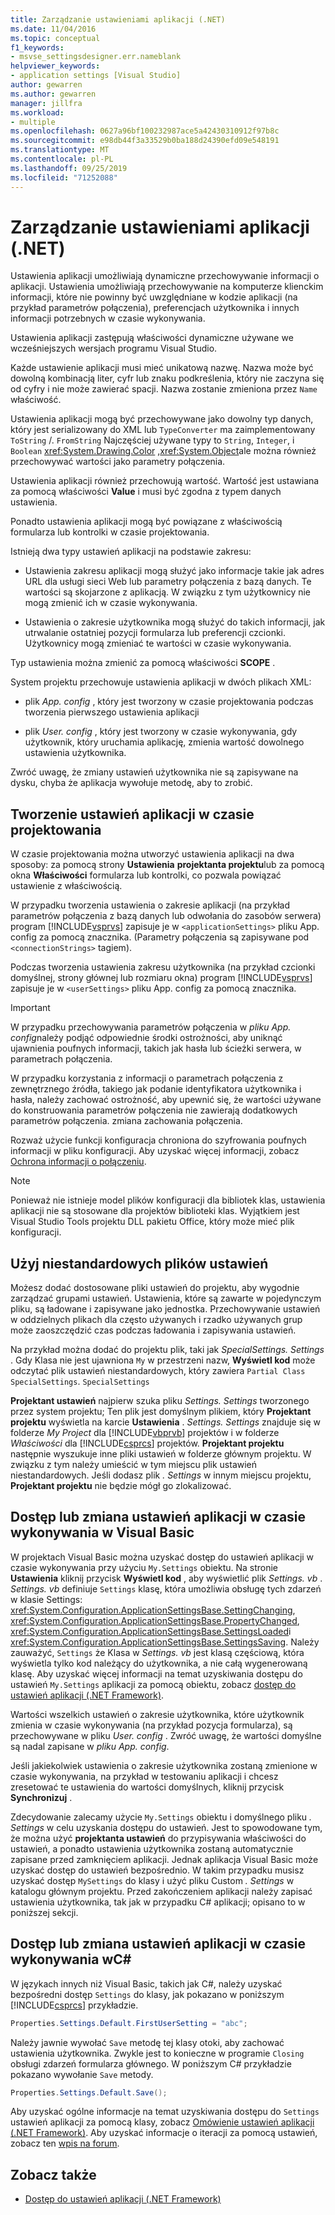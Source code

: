 ```yaml
---
title: Zarządzanie ustawieniami aplikacji (.NET)
ms.date: 11/04/2016
ms.topic: conceptual
f1_keywords:
- msvse_settingsdesigner.err.nameblank
helpviewer_keywords:
- application settings [Visual Studio]
author: gewarren
ms.author: gewarren
manager: jillfra
ms.workload:
- multiple
ms.openlocfilehash: 0627a96bf100232987ace5a42430310912f97b8c
ms.sourcegitcommit: e98db44f3a33529b0ba188d24390efd09e548191
ms.translationtype: MT
ms.contentlocale: pl-PL
ms.lasthandoff: 09/25/2019
ms.locfileid: "71252088"
---
```

# <a name="manage-application-settings-net"></a>Zarządzanie ustawieniami aplikacji (.NET)

Ustawienia aplikacji umożliwiają dynamiczne przechowywanie informacji o aplikacji. Ustawienia umożliwiają przechowywanie na komputerze klienckim informacji, które nie powinny być uwzględniane w kodzie aplikacji (na przykład parametrów połączenia), preferencjach użytkownika i innych informacji potrzebnych w czasie wykonywania.

Ustawienia aplikacji zastępują właściwości dynamiczne używane we wcześniejszych wersjach programu Visual Studio.

Każde ustawienie aplikacji musi mieć unikatową nazwę. Nazwa może być dowolną kombinacją liter, cyfr lub znaku podkreślenia, który nie zaczyna się od cyfry i nie może zawierać spacji. Nazwa zostanie zmieniona przez `Name` właściwość.

Ustawienia aplikacji mogą być przechowywane jako dowolny typ danych, który jest serializowany do XML lub `TypeConverter` ma zaimplementowany `ToString` /. `FromString` Najczęściej używane typy to `String`, `Integer`, i `Boolean` <xref:System.Drawing.Color> ,<xref:System.Object>ale można również przechowywać wartości jako parametry połączenia.

Ustawienia aplikacji również przechowują wartość. Wartość jest ustawiana za pomocą właściwości **Value** i musi być zgodna z typem danych ustawienia.

Ponadto ustawienia aplikacji mogą być powiązane z właściwością formularza lub kontrolki w czasie projektowania.

Istnieją dwa typy ustawień aplikacji na podstawie zakresu:

- Ustawienia zakresu aplikacji mogą służyć jako informacje takie jak adres URL dla usługi sieci Web lub parametry połączenia z bazą danych. Te wartości są skojarzone z aplikacją. W związku z tym użytkownicy nie mogą zmienić ich w czasie wykonywania.

- Ustawienia o zakresie użytkownika mogą służyć do takich informacji, jak utrwalanie ostatniej pozycji formularza lub preferencji czcionki. Użytkownicy mogą zmieniać te wartości w czasie wykonywania.

Typ ustawienia można zmienić za pomocą właściwości **SCOPE** .

System projektu przechowuje ustawienia aplikacji w dwóch plikach XML:

- plik *App. config* , który jest tworzony w czasie projektowania podczas tworzenia pierwszego ustawienia aplikacji

- plik *User. config* , który jest tworzony w czasie wykonywania, gdy użytkownik, który uruchamia aplikację, zmienia wartość dowolnego ustawienia użytkownika.

Zwróć uwagę, że zmiany ustawień użytkownika nie są zapisywane na dysku, chyba że aplikacja wywołuje metodę, aby to zrobić.

## <a name="create-application-settings-at-design-time"></a>Tworzenie ustawień aplikacji w czasie projektowania

W czasie projektowania można utworzyć ustawienia aplikacji na dwa sposoby: za pomocą strony **Ustawienia** **projektanta projektu**lub za pomocą okna **Właściwości** formularza lub kontrolki, co pozwala powiązać ustawienie z właściwością.

W przypadku tworzenia ustawienia o zakresie aplikacji (na przykład parametrów połączenia z bazą danych lub odwołania do zasobów serwera) program [!INCLUDE[vsprvs](../code-quality/includes/vsprvs_md.md)] zapisuje je w `<applicationSettings>` pliku App. config za pomocą znacznika. (Parametry połączenia są zapisywane pod `<connectionStrings>` tagiem).

Podczas tworzenia ustawienia zakresu użytkownika (na przykład czcionki domyślnej, strony głównej lub rozmiaru okna) program [!INCLUDE[vsprvs](../code-quality/includes/vsprvs_md.md)] zapisuje je w `<userSettings>` pliku App. config za pomocą znacznika.

> [!IMPORTANT]
> W przypadku przechowywania parametrów połączenia w *pliku App. config*należy podjąć odpowiednie środki ostrożności, aby uniknąć ujawnienia poufnych informacji, takich jak hasła lub ścieżki serwera, w parametrach połączenia.
>
> W przypadku korzystania z informacji o parametrach połączenia z zewnętrznego źródła, takiego jak podanie identyfikatora użytkownika i hasła, należy zachować ostrożność, aby upewnić się, że wartości używane do konstruowania parametrów połączenia nie zawierają dodatkowych parametrów połączenia. zmiana zachowania połączenia.
>
> Rozważ użycie funkcji konfiguracja chroniona do szyfrowania poufnych informacji w pliku konfiguracji. Aby uzyskać więcej informacji, zobacz [Ochrona informacji o połączeniu](/dotnet/framework/data/adonet/protecting-connection-information).

> [!NOTE]
> Ponieważ nie istnieje model plików konfiguracji dla bibliotek klas, ustawienia aplikacji nie są stosowane dla projektów biblioteki klas. Wyjątkiem jest Visual Studio Tools projektu DLL pakietu Office, który może mieć plik konfiguracji.

## <a name="use-customized-settings-files"></a>Użyj niestandardowych plików ustawień

Możesz dodać dostosowane pliki ustawień do projektu, aby wygodnie zarządzać grupami ustawień. Ustawienia, które są zawarte w pojedynczym pliku, są ładowane i zapisywane jako jednostka. Przechowywanie ustawień w oddzielnych plikach dla często używanych i rzadko używanych grup może zaoszczędzić czas podczas ładowania i zapisywania ustawień.

Na przykład można dodać do projektu plik, taki jak *SpecialSettings. Settings* . Gdy Klasa nie jest ujawniona `My` w przestrzeni nazw, **Wyświetl kod** może odczytać plik ustawień niestandardowych, który zawiera `Partial Class SpecialSettings`. `SpecialSettings`

**Projektant ustawień** najpierw szuka pliku *Settings. Settings* tworzonego przez system projektu; Ten plik jest domyślnym plikiem, który **Projektant projektu** wyświetla na karcie **Ustawienia** . *Settings. Settings* znajduje się w folderze *My Project* dla [!INCLUDE[vbprvb](../code-quality/includes/vbprvb_md.md)] projektów i w folderze *Właściwości* dla [!INCLUDE[csprcs](../data-tools/includes/csprcs_md.md)] projektów. **Projektant projektu** następnie wyszukuje inne pliki ustawień w folderze głównym projektu. W związku z tym należy umieścić w tym miejscu plik ustawień niestandardowych. Jeśli dodasz plik *. Settings* w innym miejscu projektu, **Projektant projektu** nie będzie mógł go zlokalizować.

## <a name="access-or-change-application-settings-at-run-time-in-visual-basic"></a>Dostęp lub zmiana ustawień aplikacji w czasie wykonywania w Visual Basic

W projektach Visual Basic można uzyskać dostęp do ustawień aplikacji w czasie wykonywania przy użyciu `My.Settings` obiektu. Na stronie **Ustawienia** kliknij przycisk **Wyświetl kod** , aby wyświetlić plik *Settings. vb* . *Settings. vb* definiuje `Settings` klasę, która umożliwia obsługę tych zdarzeń w klasie Settings: <xref:System.Configuration.ApplicationSettingsBase.SettingChanging>, <xref:System.Configuration.ApplicationSettingsBase.PropertyChanged>, <xref:System.Configuration.ApplicationSettingsBase.SettingsLoaded>i <xref:System.Configuration.ApplicationSettingsBase.SettingsSaving>. Należy zauważyć, `Settings` że Klasa w *Settings. vb* jest klasą częściową, która wyświetla tylko kod należący do użytkownika, a nie całą wygenerowaną klasę. Aby uzyskać więcej informacji na temat uzyskiwania dostępu do ustawień `My.Settings` aplikacji za pomocą obiektu, zobacz [dostęp do ustawień aplikacji (.NET Framework)](/dotnet/visual-basic/developing-apps/programming/app-settings/accessing-application-settings).

Wartości wszelkich ustawień o zakresie użytkownika, które użytkownik zmienia w czasie wykonywania (na przykład pozycja formularza), są przechowywane w pliku *User. config* . Zwróć uwagę, że wartości domyślne są nadal zapisane w *pliku App. config*.

Jeśli jakiekolwiek ustawienia o zakresie użytkownika zostaną zmienione w czasie wykonywania, na przykład w testowaniu aplikacji i chcesz zresetować te ustawienia do wartości domyślnych, kliknij przycisk **Synchronizuj** .

Zdecydowanie zalecamy użycie `My.Settings` obiektu i domyślnego pliku *. Settings* w celu uzyskania dostępu do ustawień. Jest to spowodowane tym, że można użyć **projektanta ustawień** do przypisywania właściwości do ustawień, a ponadto ustawienia użytkownika zostaną automatycznie zapisane przed zamknięciem aplikacji. Jednak aplikacja Visual Basic może uzyskać dostęp do ustawień bezpośrednio. W takim przypadku musisz uzyskać dostęp `MySettings` do klasy i użyć pliku Custom *. Settings* w katalogu głównym projektu. Przed zakończeniem aplikacji należy zapisać ustawienia użytkownika, tak jak w przypadku C# aplikacji; opisano to w poniższej sekcji.

<!-- markdownlint-disable MD003 MD020 -->
## <a name="access-or-change-application-settings-at-run-time-in-c"></a>Dostęp lub zmiana ustawień aplikacji w czasie wykonywania wC#
<!-- markdownlint-enable MD003 MD020 -->

W językach innych niż Visual Basic, takich jak C#, należy uzyskać bezpośredni dostęp `Settings` do klasy, jak pokazano w poniższym [!INCLUDE[csprcs](../data-tools/includes/csprcs_md.md)] przykładzie.

```csharp
Properties.Settings.Default.FirstUserSetting = "abc";
```

Należy jawnie wywołać `Save` metodę tej klasy otoki, aby zachować ustawienia użytkownika. Zwykle jest to konieczne w programie `Closing` obsługi zdarzeń formularza głównego. W poniższym C# przykładzie pokazano wywołanie `Save` metody.

```csharp
Properties.Settings.Default.Save();
```

Aby uzyskać ogólne informacje na temat uzyskiwania dostępu do `Settings` ustawień aplikacji za pomocą klasy, zobacz [Omówienie ustawień aplikacji (.NET Framework)](/dotnet/framework/winforms/advanced/application-settings-overview). Aby uzyskać informacje o iteracji za pomocą ustawień, zobacz ten [wpis na forum](https://social.msdn.microsoft.com/Forums/vstudio/40fbb470-f1e8-4a02-a4a0-9f62b54d0fc4/is-this-possible-propertiessettingsdefault?forum=csharpgeneral).

## <a name="see-also"></a>Zobacz także

- [Dostęp do ustawień aplikacji (.NET Framework)](/dotnet/visual-basic/developing-apps/programming/app-settings/accessing-application-settings)

